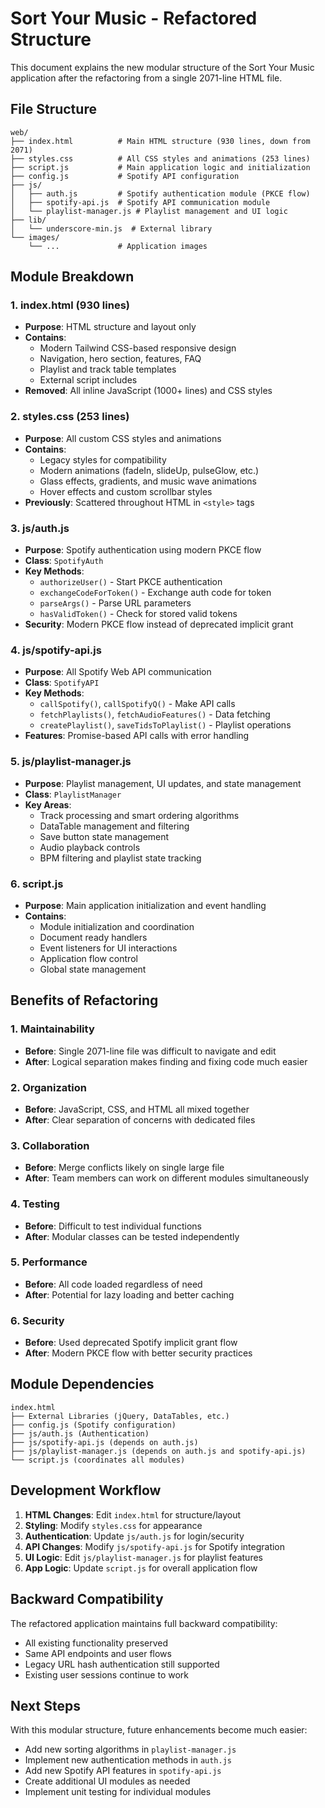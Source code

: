 # Sort Your Music - Refactored Structure

This document explains the new modular structure of the Sort Your Music application after the refactoring from a single 2071-line HTML file.

## File Structure

```
web/
├── index.html          # Main HTML structure (930 lines, down from 2071)
├── styles.css          # All CSS styles and animations (253 lines)
├── script.js           # Main application logic and initialization
├── config.js           # Spotify API configuration
├── js/
│   ├── auth.js         # Spotify authentication module (PKCE flow)
│   ├── spotify-api.js  # Spotify API communication module
│   └── playlist-manager.js # Playlist management and UI logic
├── lib/
│   └── underscore-min.js  # External library
└── images/
    └── ...             # Application images
```

## Module Breakdown

### 1. **index.html** (930 lines)

- **Purpose**: HTML structure and layout only
- **Contains**:
  - Modern Tailwind CSS-based responsive design
  - Navigation, hero section, features, FAQ
  - Playlist and track table templates
  - External script includes
- **Removed**: All inline JavaScript (1000+ lines) and CSS styles

### 2. **styles.css** (253 lines)

- **Purpose**: All custom CSS styles and animations
- **Contains**:
  - Legacy styles for compatibility
  - Modern animations (fadeIn, slideUp, pulseGlow, etc.)
  - Glass effects, gradients, and music wave animations
  - Hover effects and custom scrollbar styles
- **Previously**: Scattered throughout HTML in `<style>` tags

### 3. **js/auth.js**

- **Purpose**: Spotify authentication using modern PKCE flow
- **Class**: `SpotifyAuth`
- **Key Methods**:
  - `authorizeUser()` - Start PKCE authentication
  - `exchangeCodeForToken()` - Exchange auth code for token
  - `parseArgs()` - Parse URL parameters
  - `hasValidToken()` - Check for stored valid tokens
- **Security**: Modern PKCE flow instead of deprecated implicit grant

### 4. **js/spotify-api.js**

- **Purpose**: All Spotify Web API communication
- **Class**: `SpotifyAPI`
- **Key Methods**:
  - `callSpotify()`, `callSpotifyQ()` - Make API calls
  - `fetchPlaylists()`, `fetchAudioFeatures()` - Data fetching
  - `createPlaylist()`, `saveTidsToPlaylist()` - Playlist operations
- **Features**: Promise-based API calls with error handling

### 5. **js/playlist-manager.js**

- **Purpose**: Playlist management, UI updates, and state management
- **Class**: `PlaylistManager`
- **Key Areas**:
  - Track processing and smart ordering algorithms
  - DataTable management and filtering
  - Save button state management
  - Audio playback controls
  - BPM filtering and playlist state tracking

### 6. **script.js**

- **Purpose**: Main application initialization and event handling
- **Contains**:
  - Module initialization and coordination
  - Document ready handlers
  - Event listeners for UI interactions
  - Application flow control
  - Global state management

## Benefits of Refactoring

### 1. **Maintainability**

- **Before**: Single 2071-line file was difficult to navigate and edit
- **After**: Logical separation makes finding and fixing code much easier

### 2. **Organization**

- **Before**: JavaScript, CSS, and HTML all mixed together
- **After**: Clear separation of concerns with dedicated files

### 3. **Collaboration**

- **Before**: Merge conflicts likely on single large file
- **After**: Team members can work on different modules simultaneously

### 4. **Testing**

- **Before**: Difficult to test individual functions
- **After**: Modular classes can be tested independently

### 5. **Performance**

- **Before**: All code loaded regardless of need
- **After**: Potential for lazy loading and better caching

### 6. **Security**

- **Before**: Used deprecated Spotify implicit grant flow
- **After**: Modern PKCE flow with better security practices

## Module Dependencies

```
index.html
├── External Libraries (jQuery, DataTables, etc.)
├── config.js (Spotify configuration)
├── js/auth.js (Authentication)
├── js/spotify-api.js (depends on auth.js)
├── js/playlist-manager.js (depends on auth.js and spotify-api.js)
└── script.js (coordinates all modules)
```

## Development Workflow

1. **HTML Changes**: Edit `index.html` for structure/layout
2. **Styling**: Modify `styles.css` for appearance
3. **Authentication**: Update `js/auth.js` for login/security
4. **API Changes**: Modify `js/spotify-api.js` for Spotify integration
5. **UI Logic**: Edit `js/playlist-manager.js` for playlist features
6. **App Logic**: Update `script.js` for overall application flow

## Backward Compatibility

The refactored application maintains full backward compatibility:

- All existing functionality preserved
- Same API endpoints and user flows
- Legacy URL hash authentication still supported
- Existing user sessions continue to work

## Next Steps

With this modular structure, future enhancements become much easier:

- Add new sorting algorithms in `playlist-manager.js`
- Implement new authentication methods in `auth.js`
- Add new Spotify API features in `spotify-api.js`
- Create additional UI modules as needed
- Implement unit testing for individual modules
